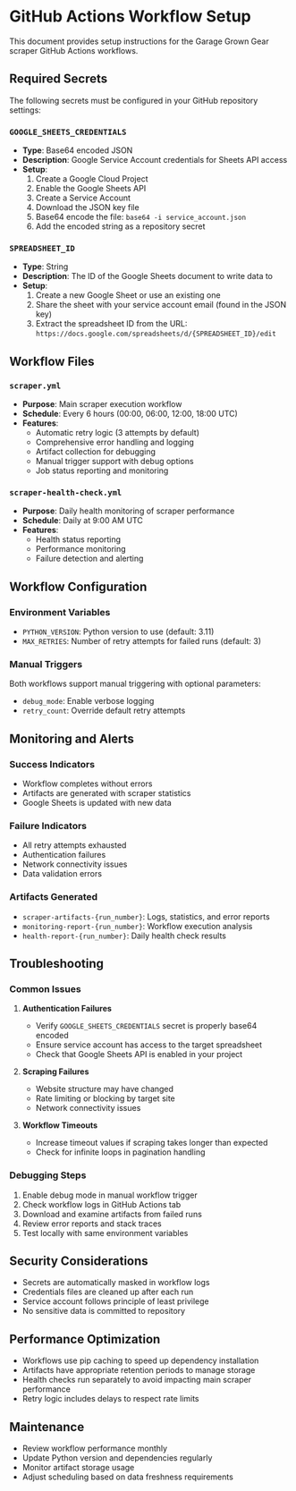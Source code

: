 # GitHub Actions Workflow Setup

This document provides setup instructions for the Garage Grown Gear scraper GitHub Actions workflows.

## Required Secrets

The following secrets must be configured in your GitHub repository settings:

### `GOOGLE_SHEETS_CREDENTIALS`
- **Type**: Base64 encoded JSON
- **Description**: Google Service Account credentials for Sheets API access
- **Setup**:
  1. Create a Google Cloud Project
  2. Enable the Google Sheets API
  3. Create a Service Account
  4. Download the JSON key file
  5. Base64 encode the file: `base64 -i service_account.json`
  6. Add the encoded string as a repository secret

### `SPREADSHEET_ID`
- **Type**: String
- **Description**: The ID of the Google Sheets document to write data to
- **Setup**:
  1. Create a new Google Sheet or use an existing one
  2. Share the sheet with your service account email (found in the JSON key)
  3. Extract the spreadsheet ID from the URL: `https://docs.google.com/spreadsheets/d/{SPREADSHEET_ID}/edit`

## Workflow Files

### `scraper.yml`
- **Purpose**: Main scraper execution workflow
- **Schedule**: Every 6 hours (00:00, 06:00, 12:00, 18:00 UTC)
- **Features**:
  - Automatic retry logic (3 attempts by default)
  - Comprehensive error handling and logging
  - Artifact collection for debugging
  - Manual trigger support with debug options
  - Job status reporting and monitoring

### `scraper-health-check.yml`
- **Purpose**: Daily health monitoring of scraper performance
- **Schedule**: Daily at 9:00 AM UTC
- **Features**:
  - Health status reporting
  - Performance monitoring
  - Failure detection and alerting

## Workflow Configuration

### Environment Variables
- `PYTHON_VERSION`: Python version to use (default: 3.11)
- `MAX_RETRIES`: Number of retry attempts for failed runs (default: 3)

### Manual Triggers
Both workflows support manual triggering with optional parameters:
- `debug_mode`: Enable verbose logging
- `retry_count`: Override default retry attempts

## Monitoring and Alerts

### Success Indicators
- Workflow completes without errors
- Artifacts are generated with scraper statistics
- Google Sheets is updated with new data

### Failure Indicators
- All retry attempts exhausted
- Authentication failures
- Network connectivity issues
- Data validation errors

### Artifacts Generated
- `scraper-artifacts-{run_number}`: Logs, statistics, and error reports
- `monitoring-report-{run_number}`: Workflow execution analysis
- `health-report-{run_number}`: Daily health check results

## Troubleshooting

### Common Issues

1. **Authentication Failures**
   - Verify `GOOGLE_SHEETS_CREDENTIALS` secret is properly base64 encoded
   - Ensure service account has access to the target spreadsheet
   - Check that Google Sheets API is enabled in your project

2. **Scraping Failures**
   - Website structure may have changed
   - Rate limiting or blocking by target site
   - Network connectivity issues

3. **Workflow Timeouts**
   - Increase timeout values if scraping takes longer than expected
   - Check for infinite loops in pagination handling

### Debugging Steps

1. Enable debug mode in manual workflow trigger
2. Check workflow logs in GitHub Actions tab
3. Download and examine artifacts from failed runs
4. Review error reports and stack traces
5. Test locally with same environment variables

## Security Considerations

- Secrets are automatically masked in workflow logs
- Credentials files are cleaned up after each run
- Service account follows principle of least privilege
- No sensitive data is committed to repository

## Performance Optimization

- Workflows use pip caching to speed up dependency installation
- Artifacts have appropriate retention periods to manage storage
- Health checks run separately to avoid impacting main scraper performance
- Retry logic includes delays to respect rate limits

## Maintenance

- Review workflow performance monthly
- Update Python version and dependencies regularly
- Monitor artifact storage usage
- Adjust scheduling based on data freshness requirements